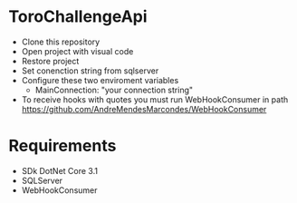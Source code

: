 # ToroChallengeApi
- Clone this repository
- Open project with visual code
- Restore project
- Set conenction string from sqlserver
- Configure these two enviroment variables
    - MainConnection: "your connection string"
- To receive hooks with quotes you must run WebHookConsumer in path https://github.com/AndreMendesMarcondes/WebHookConsumer

# Requirements
- SDk DotNet Core 3.1
- SQLServer
- WebHookConsumer
